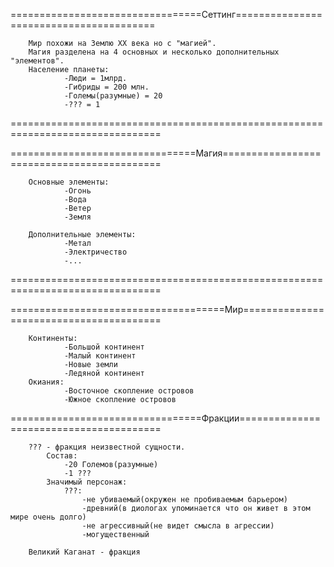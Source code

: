 =================================Сеттинг========================================

		Мир похожи на Землю XX века но с "магией".
		Магия разделена на 4 основных и несколько дополнительных "элементов".
		Население планеты:
				-Люди = 1млрд.
				-Гибриды = 200 млн.
				-Големы(разумные) = 20
				-??? = 1

================================================================================

================================Магия===========================================

		Основные элементы:
				-Огонь
				-Вода
				-Ветер
				-Земля

		Дополнительные элементы:
				-Метал
				-Электричество
				-...

================================================================================

=====================================Мир========================================

		Континенты:
				-Большой континент
				-Малый континент
				-Новые земли
				-Ледяной континент
		Окиания:
				-Восточное скопление островов
				-Южное скопление островов

=================================Фракции========================================

		??? - фракция неизвестной сущности.
			Состав:
				-20 Големов(разумные)
				-1 ???
			Значимый персонаж:
				???:
					-не убиваемый(окружен не пробиваемым барьером)
					-древний(в диологах упоминается что он живет в этом мире очень долго)
					-не агрессивный(не видет смысла в агрессии)
					-могущественный

		Великий Каганат - фракция
